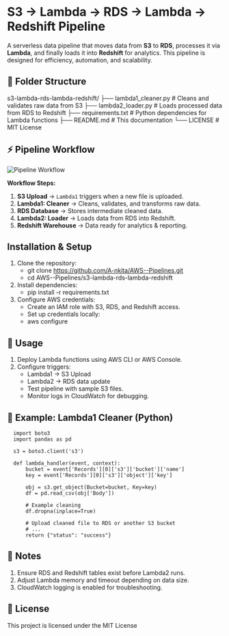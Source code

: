 # S3 → Lambda → RDS → Lambda → Redshift Pipeline
A serverless data pipeline that moves data from **S3** to **RDS**, processes it via **Lambda**, and finally loads it into **Redshift** for analytics. This pipeline is designed for efficiency, automation, and scalability.

## 📂 Folder Structure
s3-lambda-rds-lambda-redshift/
├── lambda1_cleaner.py # Cleans and validates raw data from S3
├── lambda2_loader.py # Loads processed data from RDS to Redshift
├── requirements.txt # Python dependencies for Lambda functions
├── README.md # This documentation
└── LICENSE # MIT License

## ⚡ Pipeline Workflow

![Pipeline Workflow](<img width="1536" height="1024" alt="pipeline_workflow" src="https://github.com/user-attachments/assets/1cb4e5e2-caa7-42e5-b715-eec96fa7e27a" />
)

**Workflow Steps:**
1. **S3 Upload** → `Lambda1` triggers when a new file is uploaded.  
2. **Lambda1: Cleaner** → Cleans, validates, and transforms raw data.  
3. **RDS Database** → Stores intermediate cleaned data.  
4. **Lambda2: Loader** → Loads data from RDS into Redshift.  
5. **Redshift Warehouse** → Data ready for analytics & reporting.

## Installation & Setup
1. Clone the repository:
   - git clone https://github.com/A-nkita/AWS--Pipelines.git
   - cd AWS--Pipelines/s3-lambda-rds-lambda-redshift
3. Install dependencies:
   - pip install -r requirements.txt
4. Configure AWS credentials:
   - Create an IAM role with S3, RDS, and Redshift access.
   - Set up credentials locally:
   - aws configure

## 🚀 Usage
1. Deploy Lambda functions using AWS CLI or AWS Console.
2. Configure triggers:
   - Lambda1 → S3 Upload
   - Lambda2 → RDS data update
   - Test pipeline with sample S3 files.
   - Monitor logs in CloudWatch for debugging.

## 📝 Example: Lambda1 Cleaner (Python)
      import boto3
      import pandas as pd
      
      s3 = boto3.client('s3')
      
      def lambda_handler(event, context):
          bucket = event['Records'][0]['s3']['bucket']['name']
          key = event['Records'][0]['s3']['object']['key']
          
          obj = s3.get_object(Bucket=bucket, Key=key)
          df = pd.read_csv(obj['Body'])
          
          # Example cleaning
          df.dropna(inplace=True)
          
          # Upload cleaned file to RDS or another S3 bucket
          # ...
          return {"status": "success"}

## 📌 Notes
1. Ensure RDS and Redshift tables exist before Lambda2 runs.
2. Adjust Lambda memory and timeout depending on data size.
3. CloudWatch logging is enabled for troubleshooting.

## 📜 License
This project is licensed under the MIT License
